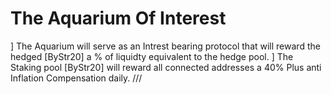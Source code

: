 # The Aquarium Of Interest

]
The Aquarium will serve as an Intrest bearing protocol that will reward the hedged [ByStr20]  a % of liquidty equivalent to the hedge pool. 
]
The Staking pool [ByStr20] will reward all connected addresses a 40% Plus anti Inflation Compensation daily.
 /// 
